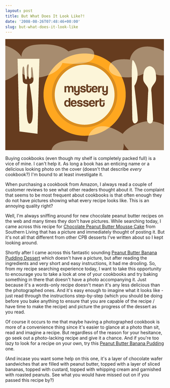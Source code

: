 ```yaml
---
layout: post
title: But What Does It Look Like?!
date: '2008-08-26T07:48:46+00:00'
slug: but-what-does-it-look-like
---
```

<img src='images/uploads/2008/08/mystery_dessert.gif' alt='mystery dessert' class="yellowborder" />

Buying cookbooks (even though my shelf is completely packed full) is a vice of mine. I can't help it. As long a book has an enticing name or a delicious looking photo on the cover (doesn't that describe <em>every</em> cookbook?) I'm bound to at least investigate it. 

When purchasing a cookbook from Amazon, I always read a couple of customer reviews to see what other readers thought about it. The complaint that seems to be most frequent about cookbooks is that often enough they do not have pictures showing what every recipe looks like. This is an annoying quality right?

Well, I'm always sniffing around for new chocolate peanut butter recipes on the web and many times they don't have pictures. While searching today, I came across this recipe for <a href="http://find.myrecipes.com/recipes/recipefinder.dyn?action=displayRecipe&recipe_id=257669#">Chocolate Peanut Butter Mousse Cake</a> from Southern Living that has a picture and immediately thought of posting it. But it's not all that different from other CPB desserts I've written about so I kept looking around. 

Shortly after I came across this fantastic sounding <a href="http://find.myrecipes.com/recipes/recipefinder.dyn?action=displayRecipe&recipe_id=1046878">Peanut Butter Banana Pudding Dessert</a> which doesn't have a picture, but after reading the ingredients and very short and easy instructions, it had me drooling. So, from my recipe searching experience today, I want to take this opportunity to encourage you to take a look at one of your cookbooks and try baking something in there that doesn't have a photo accompanying it. Just because it's a words-only recipe doesn't mean it's any less delicious than the photographed ones. And it's easy enough to imagine what it looks like - just read through the instructions step-by-step (which you should be doing before you bake anything to ensure that you are capable of the recipe / have time to make the recipe) and picture the progress of the dessert as you read.

Of course it occurs to me that maybe having a photographed cookbook is more of a convenience thing since it's easier to glance at a photo than sit, read and imagine a recipe. But regardless of the reason for your hesitance, go seek out a photo-lacking recipe and give it a chance. And if you're too lazy to look for a recipe on your own, try this <a href="http://find.myrecipes.com/recipes/recipefinder.dyn?action=displayRecipe&recipe_id=1046878">Peanut Butter Banana Pudding</a> one.

(And incase you want some help on this one, it's a layer of chocolate wafer sandwiches that are filled with peanut butter, topped with a layer of sliced bananas, topped with custard, topped with whipping cream and garnished with roasted peanuts. See what you would have missed out on if you passed this recipe by?)
